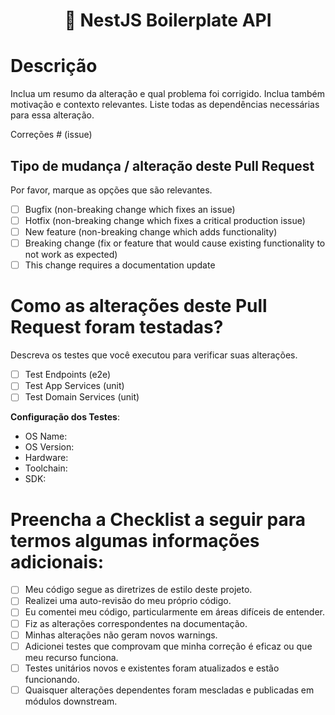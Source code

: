<h1 align="center">🐾 NestJS Boilerplate API</h1>

# Descrição

Inclua um resumo da alteração e qual problema foi corrigido. Inclua também motivação e contexto relevantes. Liste todas as dependências necessárias para essa alteração.

Correções # (issue)

## Tipo de mudança / alteração deste Pull Request

Por favor, marque as opções que são relevantes.

- [ ] Bugfix (non-breaking change which fixes an issue)
- [ ] Hotfix (non-breaking change which fixes a critical production issue)
- [ ] New feature (non-breaking change which adds functionality)
- [ ] Breaking change (fix or feature that would cause existing functionality to not work as expected)
- [ ] This change requires a documentation update

# Como as alterações deste Pull Request foram testadas?

Descreva os testes que você executou para verificar suas alterações.

- [ ] Test Endpoints (e2e)
- [ ] Test App Services (unit)
- [ ] Test Domain Services (unit)

**Configuração dos Testes**:
* OS Name: 
* OS Version: 
* Hardware: 
* Toolchain: 
* SDK: 

# Preencha a Checklist a seguir para termos algumas informações adicionais:

- [ ] Meu código segue as diretrizes de estilo deste projeto.
- [ ] Realizei uma auto-revisão do meu próprio código.
- [ ] Eu comentei meu código, particularmente em áreas difíceis de entender.
- [ ] Fiz as alterações correspondentes na documentação.
- [ ] Minhas alterações não geram novos warnings.
- [ ] Adicionei testes que comprovam que minha correção é eficaz ou que meu recurso funciona.
- [ ] Testes unitários novos e existentes foram atualizados e estão funcionando.
- [ ] Quaisquer alterações dependentes foram mescladas e publicadas em módulos downstream.
